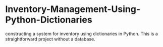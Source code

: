 # Inventory-Management-Using-Python-Dictionaries
constructing a system for inventory using dictionaries in Python. This is a straightforward project without a database.  
